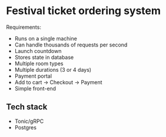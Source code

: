 # Festival ticket ordering system

Requirements:

- Runs on a single machine
- Can handle thousands of requests per second
- Launch countdown
- Stores state in database
- Multiple room types
- Multiple durations (3 or 4 days)
- Payment portal
- Add to cart -> Checkout -> Payment
- Simple front-end

## Tech stack

- Tonic/gRPC
- Postgres
